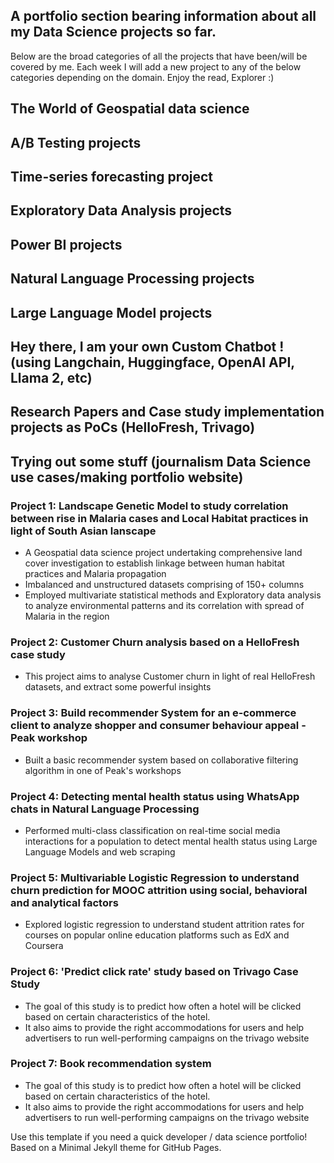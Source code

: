 ## A portfolio section bearing information about all my Data Science projects so far.

Below are the broad categories of all the projects that have been/will be covered by me. Each week I will add a new project to any of the below categories depending on the domain. 
Enjoy the read, Explorer :) 


## The World of Geospatial data science 
## A/B Testing projects 
## Time-series forecasting project
## Exploratory Data Analysis projects 
## Power BI projects
## Natural Language Processing projects 
## Large Language Model projects
## Hey there, I am your own Custom Chatbot ! (using Langchain, Huggingface, OpenAI API, Llama 2, etc)
## Research Papers and Case study implementation projects as PoCs (HelloFresh, Trivago)
## Trying out some stuff (journalism Data Science use cases/making portfolio website)



### Project 1: Landscape Genetic Model to study correlation between rise in Malaria cases and Local Habitat practices in light of South Asian lanscape
* A Geospatial data science project undertaking comprehensive land cover investigation to establish linkage between human habitat practices and Malaria propagation
* Imbalanced and unstructured datasets comprising of 150+ columns
* Employed multivariate statistical methods and Exploratory data analysis to analyze environmental patterns and its correlation with spread of Malaria in the region  

  
### Project 2: Customer Churn analysis based on a HelloFresh case study
* This project aims to analyse Customer churn in light of real HelloFresh datasets, and extract some powerful insights
  
### Project 3: Build recommender System for an e-commerce client to analyze shopper and consumer behaviour appeal - Peak workshop
* Built a basic recommender system based on collaborative filtering algorithm in one of Peak's workshops 

### Project 4: Detecting mental health status using WhatsApp chats in Natural Language Processing
* Performed multi-class classification on real-time social media interactions for a population to detect mental health status using Large Language Models and web scraping 

### Project 5: Multivariable Logistic Regression to understand churn prediction for MOOC attrition using social, behavioral and analytical factors
* Explored logistic regression to understand student attrition rates for courses on popular online education platforms such as EdX and Coursera

### Project 6: 'Predict click rate' study based on Trivago Case Study
* The goal of this study is to predict how often a hotel will be clicked based on certain characteristics of the hotel.
* It also aims to provide the right accommodations for users and help advertisers to run well-performing campaigns on the trivago website

### Project 7: Book recommendation system
* The goal of this study is to predict how often a hotel will be clicked based on certain characteristics of the hotel.
* It also aims to provide the right accommodations for users and help advertisers to run well-performing campaigns on the trivago website

Use this template if you need a quick developer / data science portfolio! Based on a Minimal Jekyll theme for GitHub Pages.
